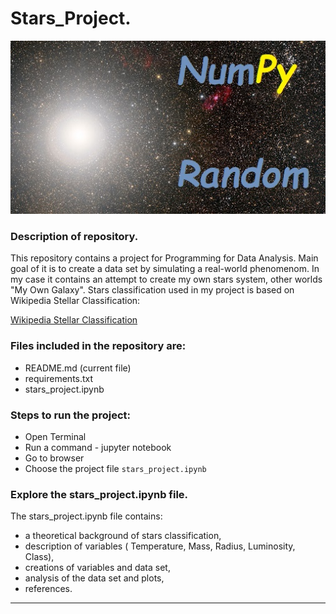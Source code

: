 # Stars_Project.

![stars_logo](https://github.com/DracoNibilis/mmiu/blob/master/stars_for_readme.jpg)


### Description of repository.

This repository contains a project for Programming for Data Analysis. Main goal of it is to create a data set by simulating a real-world phenomenom. In my case it contains an attempt to create my own stars system, other worlds "My Own Galaxy". 
Stars classification used in my project is based on Wikipedia Stellar Classification:

[Wikipedia Stellar Classification](https://en.wikipedia.org/wiki/Stellar_classification)


### Files included in the repository are:
- README.md (current file)
- requirements.txt
- stars_project.ipynb


### Steps to run the project:
 - Open Terminal
 - Run a command - jupyter notebook
 - Go to browser
 - Choose the project file `stars_project.ipynb`

### Explore the stars_project.ipynb file.
The stars_project.ipynb file contains:
- a theoretical background of stars classification,
- description of variables ( Temperature, Mass, Radius, Luminosity, Class),
- creations of variables and data set,
- analysis of the data set and plots,
- references.

***